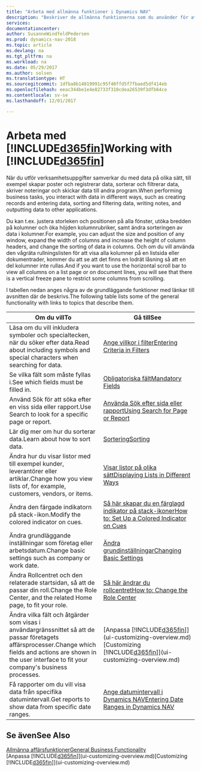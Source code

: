 ```yaml
---
title: "Arbeta med allmänna funktioner i Dynamics NAV"
description: "Beskriver de allmänna funktionerna som du använder för att arbeta med data i Dynamics NAV, ange värden, sortera data och ändra vyer."
services: 
documentationcenter: 
author: SusanneWindfeldPedersen
ms.prod: dynamics-nav-2018
ms.topic: article
ms.devlang: na
ms.tgt_pltfrm: na
ms.workload: na
ms.date: 05/29/2017
ms.author: solsen
ms.translationtype: HT
ms.sourcegitcommit: 1dfba8b14019991c95f40ffd5f7fbaed5df414eb
ms.openlocfilehash: eeac344be1e4e82733f310cdea26539f3dfb64ce
ms.contentlocale: sv-se
ms.lasthandoff: 12/01/2017

---
```

# <a name="working-with-included365finincludesd365finlongmdmd"></a><span data-ttu-id="b535b-103">Arbeta med [!INCLUDE[d365fin](includes/d365fin_long_md.md)]</span><span class="sxs-lookup"><span data-stu-id="b535b-103">Working with [!INCLUDE[d365fin](includes/d365fin_long_md.md)]</span></span>
<span data-ttu-id="b535b-104">När du utför verksamhetsuppgifter samverkar du med data på olika sätt, till exempel skapar poster och registrerar data, sorterar och filtrerar data, skriver noteringar och skickar data till andra program.</span><span class="sxs-lookup"><span data-stu-id="b535b-104">When performing business tasks, you interact with data in different ways, such as creating records and entering data, sorting and filtering data, writing notes, and outputting data to other applications.</span></span>

<span data-ttu-id="b535b-105">Du kan t.ex. justera storleken och positionen på alla fönster, utöka bredden på kolumner och öka höjden kolumnrubriker, samt ändra sorteringen av data i kolumner.</span><span class="sxs-lookup"><span data-stu-id="b535b-105">For example, you can adjust the size and position of any window, expand the width of columns and increase the height of column headers, and change the sorting of data in columns.</span></span> <span data-ttu-id="b535b-106">Och om du vill använda den vågräta rullningslisten för att visa alla kolumner på en listsida eller dokumentrader, kommer du att se att det finns en lodrät låsning så att en del kolumner inte rullas.</span><span class="sxs-lookup"><span data-stu-id="b535b-106">And if you want to use the horizontal scroll bar to view all columns on a list page or on document lines, you will see that there is a vertical freeze pane to restrict some columns from scrolling.</span></span>

<span data-ttu-id="b535b-107">I tabellen nedan anges några av de grundläggande funktioner med länkar till avsnitten där de beskrivs.</span><span class="sxs-lookup"><span data-stu-id="b535b-107">The following table lists some of the general functionality with links to topics that describe them.</span></span>

| <span data-ttu-id="b535b-108">Om du vill</span><span class="sxs-lookup"><span data-stu-id="b535b-108">To</span></span> | <span data-ttu-id="b535b-109">Gå till</span><span class="sxs-lookup"><span data-stu-id="b535b-109">See</span></span> |
| --- | --- |
| <span data-ttu-id="b535b-110">Läsa om du vill inkludera symboler och specialtecken, när du söker efter data.</span><span class="sxs-lookup"><span data-stu-id="b535b-110">Read about including symbols and special characters when searching for data.</span></span> |[<span data-ttu-id="b535b-111">Ange villkor i filter</span><span class="sxs-lookup"><span data-stu-id="b535b-111">Entering Criteria in Filters</span></span>](ui-enter-criteria-filters.md) |
| <span data-ttu-id="b535b-112">Se vilka fält som måste fyllas i.</span><span class="sxs-lookup"><span data-stu-id="b535b-112">See which fields must be filled in.</span></span> |[<span data-ttu-id="b535b-113">Obligatoriska fält</span><span class="sxs-lookup"><span data-stu-id="b535b-113">Mandatory Fields</span></span>](ui-mandatory-fields.md) |
| <span data-ttu-id="b535b-114">Använd Sök för att söka efter en viss sida eller rapport.</span><span class="sxs-lookup"><span data-stu-id="b535b-114">Use Search to look for a specific page or report.</span></span> |[<span data-ttu-id="b535b-115">Använda Sök efter sida eller rapport</span><span class="sxs-lookup"><span data-stu-id="b535b-115">Using Search for Page or Report</span></span>](ui-search.md) |
| <span data-ttu-id="b535b-116">Lär dig mer om hur du sorterar data.</span><span class="sxs-lookup"><span data-stu-id="b535b-116">Learn about how to sort data.</span></span> |[<span data-ttu-id="b535b-117">Sortering</span><span class="sxs-lookup"><span data-stu-id="b535b-117">Sorting</span></span>](ui-sorting.md) |
| <span data-ttu-id="b535b-118">Ändra hur du visar listor med till exempel kunder, leverantörer eller artiklar.</span><span class="sxs-lookup"><span data-stu-id="b535b-118">Change how you view lists of, for example, customers, vendors, or items.</span></span> |[<span data-ttu-id="b535b-119">Visar listor på olika sätt</span><span class="sxs-lookup"><span data-stu-id="b535b-119">Displaying Lists in Different Ways</span></span>](across-display-lists-different-views.md) |
| <span data-ttu-id="b535b-120">Ändra den färgade indikatorn på stack-ikon.</span><span class="sxs-lookup"><span data-stu-id="b535b-120">Modify the colored indicator on cues.</span></span> |[<span data-ttu-id="b535b-121">Så här skapar du en färglagd indikator på stack-ikoner</span><span class="sxs-lookup"><span data-stu-id="b535b-121">How to: Set Up a Colored Indicator on Cues</span></span>](ui-how-setup-colored-indicator-cues.md) |
| <span data-ttu-id="b535b-122">Ändra grundläggande inställningar som företag eller arbetsdatum.</span><span class="sxs-lookup"><span data-stu-id="b535b-122">Change basic settings such as company or work date.</span></span> |[<span data-ttu-id="b535b-123">Ändra grundinställningar</span><span class="sxs-lookup"><span data-stu-id="b535b-123">Changing Basic Settings</span></span>](ui-change-basic-settings.md) |
| <span data-ttu-id="b535b-124">Ändra Rollcentret och den relaterade startsidan, så att de passar din roll.</span><span class="sxs-lookup"><span data-stu-id="b535b-124">Change the Role Center, and the related Home page, to fit your role.</span></span> |[<span data-ttu-id="b535b-125">Så här ändrar du rollcentret</span><span class="sxs-lookup"><span data-stu-id="b535b-125">How to: Change the Role Center</span></span>](change-role.md) |
| <span data-ttu-id="b535b-126">Ändra vilka fält och åtgärder som visas i användargränssnittet så att de passar företagets affärsprocesser.</span><span class="sxs-lookup"><span data-stu-id="b535b-126">Change which fields and actions are shown in the user interface to fit your company's business processes.</span></span> |<span data-ttu-id="b535b-127">[Anpassa [!INCLUDE[d365fin](includes/d365fin_md.md)]](ui-customizing-overview.md)</span><span class="sxs-lookup"><span data-stu-id="b535b-127">[Customizing [!INCLUDE[d365fin](includes/d365fin_md.md)]](ui-customizing-overview.md)</span></span> |
| <span data-ttu-id="b535b-128">Få rapporter om du vill visa data från specifika datumintervall.</span><span class="sxs-lookup"><span data-stu-id="b535b-128">Get reports to show data from specific date ranges.</span></span> |[<span data-ttu-id="b535b-129">Ange datumintervall i Dynamics NAV</span><span class="sxs-lookup"><span data-stu-id="b535b-129">Entering Date Ranges in Dynamics NAV</span></span>](ui-enter-date-ranges.md) |

## <a name="see-also"></a><span data-ttu-id="b535b-130">Se även</span><span class="sxs-lookup"><span data-stu-id="b535b-130">See Also</span></span>
[<span data-ttu-id="b535b-131">Allmänna affärsfunktioner</span><span class="sxs-lookup"><span data-stu-id="b535b-131">General Business Functionality</span></span>](ui-across-business-areas.md)  
<span data-ttu-id="b535b-132">[Anpassa [!INCLUDE[d365fin](includes/d365fin_md.md)]](ui-customizing-overview.md)</span><span class="sxs-lookup"><span data-stu-id="b535b-132">[Customizing [!INCLUDE[d365fin](includes/d365fin_md.md)]](ui-customizing-overview.md)</span></span>  

## 

